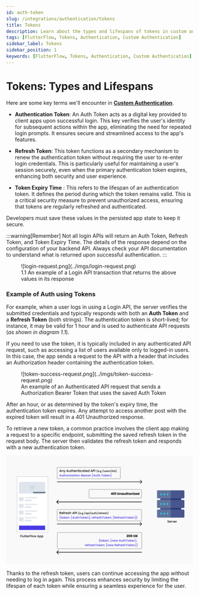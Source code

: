 ```yaml
---
id: auth-token
slug: /integrations/authentication/tokens
title: Tokens
description: Learn about the types and lifespans of tokens in custom authentication.
tags: [FlutterFlow, Tokens, Authentication, Custom Authentication]
sidebar_label: Tokens
sidebar_position: 1
keywords: [FlutterFlow, Tokens, Authentication, Custom Authentication]
---
```


# Tokens: Types and Lifespans

Here are some key terms we'll encounter in [**Custom Authentication**](custom-auth.md).

- **Authentication Token**: An Auth Token acts as a digital key provided to
  client apps upon successful login. This key verifies the user's identity for subsequent actions
  within the app, eliminating the need for repeated login prompts. It ensures secure and streamlined
  access to the app's features.

- **Refresh Token**: This token functions as a secondary mechanism to renew the
  authentication token without requiring the user to re-enter login credentials. This is
  particularly useful for maintaining a user's session securely, even when the primary
  authentication token expires, enhancing both security and user experience.

- **Token Expiry Time** : This refers to the lifespan of an authentication token.
  It defines the period during which the token remains valid. This is a critical security measure to
  prevent unauthorized access, ensuring that tokens are regularly refreshed and authenticated.

Developers must save these values in the persisted app state to keep it secure.

:::warning[Remember]
Not all login APIs will return an Auth Token, Refresh Token, and Token Expiry Time. The details of
the response depend on the configuration of your backend API. Always check your API documentation to
understand what is returned upon successful authentication.
:::
<figure>
    ![login-request.png](../imgs/login-request.png)
  <figcaption class="centered-caption">1.1 An example of a Login API transaction that 
returns the above values in its response</figcaption>
</figure>

### Example of Auth using Tokens

For example, when a user logs in using a Login API, the server verifies the submitted credentials
and typically responds with both an **Auth Token** and a **Refresh Token** (both strings). The
authentication token is short-lived; for instance, it may be valid for 1 hour and is used to
authenticate API requests (_as shown in diagram 1.1_).

If you need to use the token, it is typically included in any authenticated API request, such as
accessing a list of users available only to logged-in users. In this case, the app sends a request
to the API with a header that includes an Authorization header containing the authentication token.
<figure>
    ![token-success-request.png](../imgs/token-success-request.png)
  <figcaption class="centered-caption">An example of an Authenticated API request that 
sends a Authorization Bearer Token that uses the saved Auth Token</figcaption>
</figure>

After an hour, or as determined by the token's expiry time, the authentication token expires. Any
attempt to access another post with the expired token will result in a 401 Unauthorized response.

To retrieve a new token, a common practice involves the client app making a request to a specific
endpoint, submitting the saved refresh token in the request body. The server then validates the
refresh token and responds with a new authentication token.

![token-fail-request.png](../imgs/token-fail-request.png)

Thanks to the refresh token, users can continue accessing the app without needing to log in again.
This process enhances security by limiting the lifespan of each token while ensuring a seamless
experience for the user.

